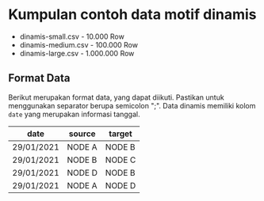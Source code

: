 # Kumpulan contoh data motif dinamis

* dinamis-small.csv - 10.000 Row
* dinamis-medium.csv - 100.000 Row
* dinamis-large.csv - 1.000.000 Row

## Format Data

Berikut merupakan format data, yang dapat diikuti. Pastikan untuk menggunakan separator berupa semicolon ";". Data dinamis memiliki kolom ```date``` yang merupakan informasi tanggal. 

date | source | target 
--- | --- | --- 
29/01/2021 | NODE A | NODE B 
29/01/2021 | NODE B | NODE C 
29/01/2021 | NODE D | NODE B 
29/01/2021 | NODE A | NODE D 


